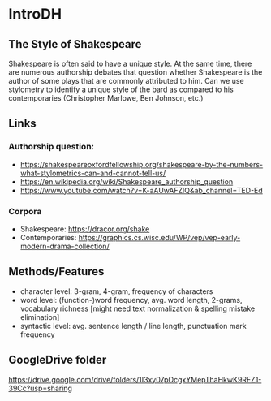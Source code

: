 # IntroDH

## The Style of Shakespeare

Shakespeare is often said to have a unique style. At the same time, there are numerous authorship debates that question whether Shakespeare is the author of some plays that are commonly attributed to him. Can we use stylometry to identify a unique style of the bard as compared to his contemporaries (Christopher Marlowe, Ben Johnson, etc.)

## Links
### Authorship question: 
- https://shakespeareoxfordfellowship.org/shakespeare-by-the-numbers-what-stylometrics-can-and-cannot-tell-us/
- https://en.wikipedia.org/wiki/Shakespeare_authorship_question
- https://www.youtube.com/watch?v=K-aAUwAFZlQ&ab_channel=TED-Ed
### Corpora
- Shakespeare: https://dracor.org/shake
- Contemporaries: https://graphics.cs.wisc.edu/WP/vep/vep-early-modern-drama-collection/

## Methods/Features
- character level: 3-gram, 4-gram, frequency of characters
- word level: (function-)word frequency, avg. word length, 2-grams, vocabulary richness [might need text normalization & spelling mistake elimination]
- syntactic level: avg. sentence length / line length, punctuation mark frequency

## GoogleDrive folder
https://drive.google.com/drive/folders/1I3xy07pOcgxYMepThaHkwK9RFZ1-39Cc?usp=sharing
